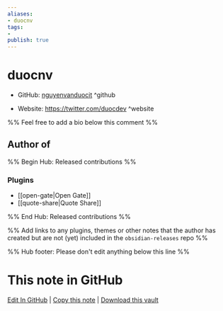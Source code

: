 ```yaml
---
aliases:
- duocnv
tags:
- 
publish: true
---
```


# duocnv

- GitHub: [nguyenvanduocit](https://github.com/nguyenvanduocit/) ^github
<!-- - Discord: `@` ^discord-->
- Website: <https://twitter.com/duocdev> ^website
<!-- - [[Publish sites|Publish site]]: <https://> ^publish-->

%% Feel free to add a bio below this comment %%


## Author of

%% Begin Hub: Released contributions %%
### Plugins
- [[open-gate|Open Gate]]
- [[quote-share|Quote Share]]

%% End Hub: Released contributions %%

%% Add links to any plugins, themes or other notes that the author has created but are not (yet) included in the `obsidian-releases` repo %%

<!--
### Unlisted plugins
-->

<!--
### Others
-->

<!--
## Sponsor this author
-->

<!-- - [[GitHub sponsors]]: [Sponsor @nguyenvanduocit on GitHub Sponsors](https://github.com/sponsors/nguyenvanduocit) ^github-sponsor-->
<!-- - [[Buy me a coffee]]: <https://> ^buy-me-a-coffee-->
<!-- - [[PayPal]]: <https://> ^paypal-->
<!-- - [[Patreon]]: <https://> ^patreon-->

<!--
## Follow this author
-->

<!-- - [[YouTube Channels|On YouTube]]: <https://> ^youtube-->
<!-- - Twitter: <https://> ^twitter-->
<!-- - ... -->

%% Hub footer: Please don't edit anything below this line %%

# This note in GitHub

<span class="git-footer">[Edit In GitHub](https://github.dev/obsidian-community/obsidian-hub/blob/main/01%20-%20Community/People/nguyenvanduocit.md "git-hub-edit-note") | [Copy this note](https://raw.githubusercontent.com/obsidian-community/obsidian-hub/main/01%20-%20Community/People/nguyenvanduocit.md "git-hub-copy-note") | [Download this vault](https://github.com/obsidian-community/obsidian-hub/archive/refs/heads/main.zip "git-hub-download-vault") </span>
